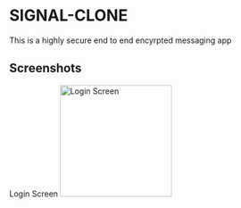# SIGNAL-CLONE
This is a highly secure end to end encyrpted messaging app

## Screenshots
Login Screen
<img src="screenshots/loginscreen.png" width="200" alt="Login Screen" />
